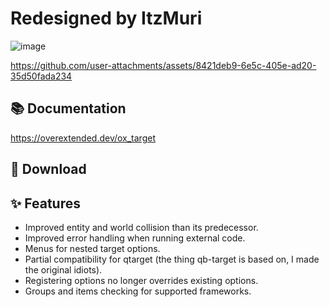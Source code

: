 
# Redesigned by ItzMuri
![image](https://github.com/user-attachments/assets/5f033282-cddf-48eb-848a-017da9cc6bbf)


https://github.com/user-attachments/assets/8421deb9-6e5c-405e-ad20-35d50fada234




## 📚 Documentation

https://overextended.dev/ox_target

## 💾 Download


## ✨ Features

- Improved entity and world collision than its predecessor.
- Improved error handling when running external code.
- Menus for nested target options.
- Partial compatibility for qtarget (the thing qb-target is based on, I made the original idiots).
- Registering options no longer overrides existing options.
- Groups and items checking for supported frameworks.
